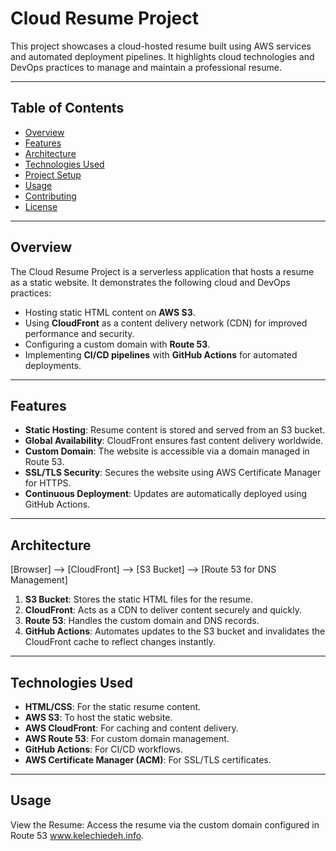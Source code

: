 # Cloud Resume Project

This project showcases a cloud-hosted resume built using AWS services and automated deployment pipelines. It highlights cloud technologies and DevOps practices to manage and maintain a professional resume.

---

## Table of Contents

- [Overview](#overview)
- [Features](#features)
- [Architecture](#architecture)
- [Technologies Used](#technologies-used)
- [Project Setup](#project-setup)
- [Usage](#usage)
- [Contributing](#contributing)
- [License](#license)

---

## Overview

The Cloud Resume Project is a serverless application that hosts a resume as a static website. It demonstrates the following cloud and DevOps practices:

- Hosting static HTML content on **AWS S3**.
- Using **CloudFront** as a content delivery network (CDN) for improved performance and security.
- Configuring a custom domain with **Route 53**.
- Implementing **CI/CD pipelines** with **GitHub Actions** for automated deployments.

---

## Features

- **Static Hosting**: Resume content is stored and served from an S3 bucket.
- **Global Availability**: CloudFront ensures fast content delivery worldwide.
- **Custom Domain**: The website is accessible via a domain managed in Route 53.
- **SSL/TLS Security**: Secures the website using AWS Certificate Manager for HTTPS.
- **Continuous Deployment**: Updates are automatically deployed using GitHub Actions.

---

## Architecture

[Browser] --> [CloudFront] --> [S3 Bucket] --> [Route 53 for DNS Management]


1. **S3 Bucket**: Stores the static HTML files for the resume.
2. **CloudFront**: Acts as a CDN to deliver content securely and quickly.
3. **Route 53**: Handles the custom domain and DNS records.
4. **GitHub Actions**: Automates updates to the S3 bucket and invalidates the CloudFront cache to reflect changes instantly.

---

## Technologies Used

- **HTML/CSS**: For the static resume content.
- **AWS S3**: To host the static website.
- **AWS CloudFront**: For caching and content delivery.
- **AWS Route 53**: For custom domain management.
- **GitHub Actions**: For CI/CD workflows.
- **AWS Certificate Manager (ACM)**: For SSL/TLS certificates.

---

## Usage
View the Resume: Access the resume via the custom domain configured in Route 53 www.kelechiedeh.info.
